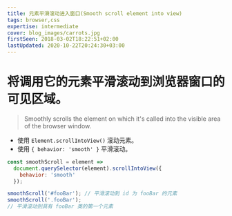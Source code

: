 ```yaml
---
title: 元素平滑滚动进入窗口(Smooth scroll element into view)
tags: browser,css
expertise: intermediate
cover: blog_images/carrots.jpg
firstSeen: 2018-03-02T18:22:51+02:00
lastUpdated: 2020-10-22T20:24:30+03:00
---
```


# 将调用它的元素平滑滚动到浏览器窗口的可见区域。
> Smoothly scrolls the element on which it's called into the visible area of the browser window.

- 使用 `Element.scrollIntoView()` 滚动元素。
- 使用 `{ behavior: 'smooth' }` 平滑滚动。

```js
const smoothScroll = element =>
  document.querySelector(element).scrollIntoView({
    behavior: 'smooth'
  });
```

```js
smoothScroll('#fooBar'); // 平滑滚动到 id 为 fooBar 的元素
smoothScroll('.fooBar');
// 平滑滚动到具有 fooBar 类的第一个元素
```
